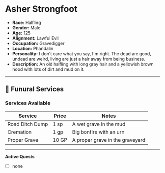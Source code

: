 # Asher Strongfoot
- **Race:** Halfling
- **Gender:** Male
- **Age:** 125
- **Alignment:** Lawful Evil
- **Occupation:** Gravedigger
- **Location:** Phandalin
- **Personality:** I don't care what you say, I'm right. The dead are good, undead are weird, living are just a hair away from being business.
- **Description:** An old halfling with long gray hair and a yellowish brown hood with lots of dirt and mud on it.

---

## 🏦 **Funural Services**

### **Services Available**
| Service                 | Price  | Notes |
|-------------------------|--------|---------------------------|
| Road Ditch Dump          | 1 sp   | A wet grave in the mud |
| Cremation     | 1 gp   | Big bonfire with an urn |
| Proper Grave | 10 GP | A proper grave in the graveyard |

---

**Active Quests**
- [ ] none

